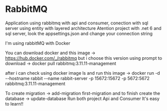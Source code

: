 # RabbitMQ
Application using rabbitmq with api and consumer, conection with sql server using entity with layered architecture
Atention project with .net 6 and sql server, look the appsettings.json and change your connection string 

I'm using rabbitMQ with Docker

You can download docker and this image -> https://hub.docker.com/_/rabbitmq
but i choose this version using prompt to download -> docker pull rabbitmq:3.11.11-management 

after i can check using docker image ls and run this image -> docker run -d --hostname rabbit --name rabbit-server -p 15672:15672 -p 5672:5672 rabbitmq:3.11.11-management 

To create migration -> add-migration first-migration
and to finish create the database ->  update-database
Run both project Api and Consumer
It's easy to learn!!
